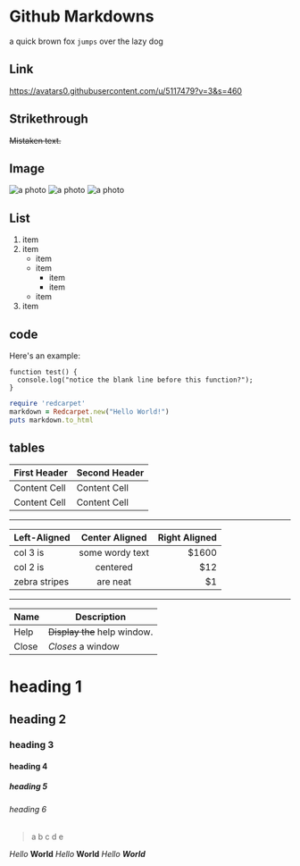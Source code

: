 # Github Markdowns

a quick brown fox `jumps` over the lazy dog

## Link

https://avatars0.githubusercontent.com/u/5117479?v=3&s=460

## Strikethrough

~~Mistaken text.~~

## Image

![a photo](https://avatars0.githubusercontent.com/u/5117479?v=3&s=460)
![a photo](https://avatars0.githubusercontent.com/u/5117479?v=3&s=460)
![a photo](https://avatars0.githubusercontent.com/u/5117479?v=3&s=460)

## List

1. item
2. item
    - item
    - item
        * item
        * item
    - item
3. item

## code

Here's an example:

```
function test() {
  console.log("notice the blank line before this function?");
}
```

```ruby
require 'redcarpet'
markdown = Redcarpet.new("Hello World!")
puts markdown.to_html
```

## tables

| First Header  | Second Header |
| ------------- | ------------- |
| Content Cell  | Content Cell  |
| Content Cell  | Content Cell  |

---

| Left-Aligned  | Center Aligned  | Right Aligned |
| :------------ |:---------------:| -----:|
| col 3 is      | some wordy text | $1600 |
| col 2 is      | centered        |   $12 |
| zebra stripes | are neat        |    $1 |

---

| Name | Description          |
| ------------- | ----------- |
| Help      | ~~Display the~~ help window.|
| Close     | _Closes_ a window     |


# heading 1
## heading 2
### heading 3
#### heading 4
##### heading 5
###### heading 6


> a
> b
> c
> d
> e

*Hello* **World**
_Hello_ __World__
_Hello_ *__World__*